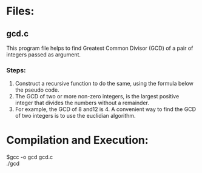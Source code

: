 # Files:
## gcd.c
This program file helps to find Greatest Common Divisor (GCD) of a pair of integers passed as argument.

### Steps:
1. Construct a recursive function to do the same, using the formula below the pseudo code.
2. The GCD of two or more non-zero integers, is the largest positive integer that divides the numbers without a remainder. 
3. For example, the GCD of 8 and12 is 4. A convenient way to find the GCD of two integers is to use the euclidian algorithm.

# Compilation and Execution:
$gcc -o gcd gcd.c <br>
./gcd